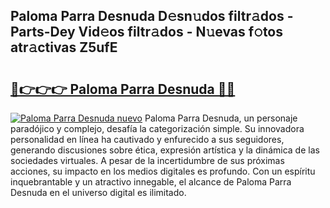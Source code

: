 ## Paloma Parra Desnuda D𝚎sn𝚞dos filtr𝚊dos - Parts-Dey Vid𝚎os filtr𝚊dos - N𝚞evas f𝚘tos atr𝚊ctivas Z5ufE

# <h2><a href="http://mb7ta4t.tromn.icu/?c=Paloma+Parra+Desnuda">🔗👉👉👉 Paloma Parra Desnuda 🔗🔗</a></h2>

[![Paloma Parra Desnuda nuevo](https://i.imgur.com/pEAQMta.gif)](http://mb7ta4t.tromn.icu/?c=Paloma+Parra+Desnuda)
Paloma Parra Desnuda, un personaje paradójico y complejo, desafía la categorización simple. Su innovadora personalidad en línea ha cautivado y enfurecido a sus seguidores, generando discusiones sobre ética, expresión artística y la dinámica de las sociedades virtuales. A pesar de la incertidumbre de sus próximas acciones, su impacto en los medios digitales es profundo. Con un espíritu inquebrantable y un atractivo innegable, el alcance de Paloma Parra Desnuda en el universo digital es ilimitado.
